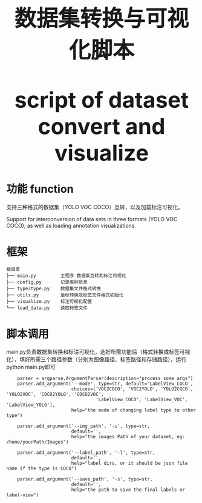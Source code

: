 <div align='center' ><font size='10'><big><b> 数据集转换与可视化脚本 <p></p> script of dataset convert and visualize</b></big></font></div>

# 功能 function

支持三种格式的数据集（YOLO VOC COCO）互转，以及加载标注可视化。
<p></p>
Support for interconversion of data sets in three formats (YOLO VOC COCO), as well as loading annotation visualizations.

# 框架
```
根目录
├── main.py         主程序 数据集互转和标注可视化  
├── config.py       记录类别信息
├── type2type.py    数据集文件格式转换
├── utils.py        坐标转换及标签文件格式初始化
├── visualize.py    标注可视化配置
└── load_data.py    读取标签文件
```



# 脚本调用

main.py负责数据集转换和标注可视化，选好所需功能后（格式转换或标签可视化），填好所需三个路径参数（分别为图像路径、标签路径和存储路径），运行python
 main.py即可
```
    parser = argparse.ArgumentParser(description="process some args")
    parser.add_argument('--mode', type=str, default='LabelView_COCO',
                        choices=['VOC2COCO', 'VOC2YOLO', 'YOLO2COCO', 'YOLO2VOC', 'COCO2YOLO', 'COCO2VOC',
                                 'LabelView_COCO', 'LabelView_VOC', 'LabelView_YOLO'],
                        help="the mode of changing label type to other type")
    
    parser.add_argument('--img_path', '-i', type=str,
                        default='',
                        help="the images Path of your dataset, eg: /home/yourPath/Images")
    
    parser.add_argument('--label_path', '-l', type=str,
                        default='',
                        help="label dirs, or it should be json file name if the type is COCO")
    
    parser.add_argument('--save_path', '-s', type=str,
                        default='',
                        help="the path to save the final labels or label-view")
```

